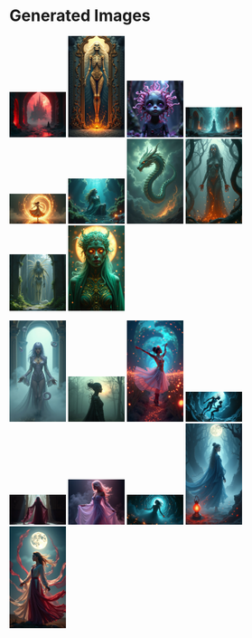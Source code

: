 # Generated Images



<img src="2025_06_25_01.png" width="100"/> <img src="2025_06_25_02.png" width="100"/> <img src="2025_06_25_03.png" width="100"/> <img src="2025_06_25_04.png" width="100"/> <img src="2025_06_25_05.png" width="100"/> <img src="2025_06_25_06.png" width="100"/> <img src="2025_06_25_07.png" width="100"/> <img src="2025_06_25_08.png" width="100"/> <img src="2025_06_25_09.png" width="100"/> <img src="2025_06_25_10.png" width="100"/>

<img src="2025_06_25_11.png" width="100"/> <img src="2025_06_25_12.png" width="100"/> <img src="2025_06_25_13.png" width="100"/> <img src="2025_06_25_14.png" width="100"/> <img src="2025_06_25_15.png" width="100"/> <img src="2025_06_25_16.png" width="100"/> <img src="2025_06_25_17.png" width="100"/> <img src="2025_06_25_18.png" width="100"/> <img src="2025_06_25_19.png" width="100"/>